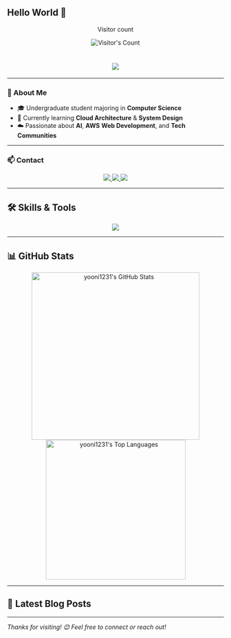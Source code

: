 ## Hello World 👋

<div align="center"> 
  <p>Visitor count</p>
  <img src="https://profile-counter.glitch.me/yooni1231/count.svg" alt="Visitor's Count" />
</div>

<h1 align="center">
  <img src="https://readme-typing-svg.herokuapp.com/?font=Inter&size=45&center=true&vCenter=true&width=600&height=70&color=4493F8&duration=4000&lines=Hello World!+👋;+I'm+YoonSeo+Lee!" />
</h1>

---

### 🚀 About Me

- 🎓 Undergraduate student majoring in **Computer Science**
- 🌱 Currently learning **Cloud Architecture** & **System Design**
- ☁️ Passionate about **AI**, **AWS** **Web Development**, and **Tech Communities**


---

### 📫 Contact

<div align="center">
  <a href="mailto:dorothy4171@gmail.com">
    <img src="https://img.shields.io/badge/Gmail-333333?style=for-the-badge&logo=gmail&logoColor=red" />
  </a>
  <a href="https://www.linkedin.com/in/%EC%9C%A4%EC%84%9C-%EC%9D%B4-aa62aa314", target="_blank">
    <img src="https://img.shields.io/badge/LinkedIn-0077B5?style=for-the-badge&logo=linkedin&logoColor=white" />
  </a>
  <a href="https://velog.io/@yooni1231__/posts" target="_blank">
    <img src="https://img.shields.io/badge/Velog-20C997?style=for-the-badge&logo=velog&logoColor=white" />
  </a>
</div>

---

## 🛠️ Skills & Tools

<p align="center">
  <img src="https://skillicons.dev/icons?i=java,spring,aws,react,html,css,js,mysql,git,postman" />
</p>

---

## 📊 GitHub Stats

<div align="center">
  <img width="390" src="https://github-readme-stats.vercel.app/api?username=yooni1231&show_icons=true&theme=transparent&count_private=true" alt="yooni1231's GitHub Stats" />
  <img width="325" src="https://github-readme-stats.vercel.app/api/top-langs?username=yooni1231&layout=donut&langs_count=8&theme=transparent" alt="yooni1231's Top Languages" />
</div>

---



## 📝 Latest Blog Posts
<!-- BLOG-POST-LIST:START -->
<!-- BLOG-POST-LIST:END -->

---

_Thanks for visiting! 😊 Feel free to connect or reach out!_
